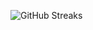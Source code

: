 ![GitHub Streaks](https://github-streaks-mqc9.onrender.com/streak/happilli/image?theme=midnight&cache_bust=1743193106&lang=ja)
